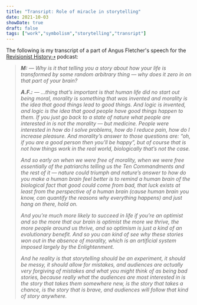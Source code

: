 ```yaml
---
title: "Transript: Role of miracle in storytelling"
date: 2021-10-03
showDate: true
draft: false
tags: ["work","symbolism","storytelling","transript"]
---
```


The following is my transcript of a part of Angus Fletcher's speech for the [Revisionist History⇢](https://www.pushkin.fm/show/revisionist-history/) podcast:
> 
> _**M:** — Why is it that telling you a story about how your life is transformed by some random arbitrary thing — why does it zero in on that part of your brain?_
> 
> _**A.F.:** — …thing that’s important is that human life did no start out being moral, morality is something that was invented and morality is the idea that good things lead to good things. And logic is invented, and logic is the idea that good people have good things happen to them. If you just go back to a state of nature what people are interested in is not the morality — but medicine. People were interested in how do I solve problems, how do I reduce pain, how do I increase pleasure. And morality’s answer to those questions are: “oh, if you are a good person then you’ll be happy”, but of course that is not how things work in the real world, biologically that’s not the case._
> 
> _And so early on when we were free of morality, when we were free essentially of the patriarchs telling us the Ten Commandments and the rest of it — nature could triumph and nature’s answer to how do you make a human brain feel better is to remind a human brain of the biological fact that good could come from bad, that luck exists at least from the perspective of a human brain (cause human brain you know, can quantify the reasons why everything happens) and just hang on there, hold on._
> 
> _And you’re much more likely to succeed in life if you’re an optimist and so the more that our brain is optimist the more we thrive, the more people around us thrive, and so optimism is just a kind of an evolutionary benefit. And so you can kind of see why these stories won out in the absence of morality, which is an artificial system imposed largely by the Enlightenment._
> 
> _And he reality is that storytelling should be an experiment, it should be messy, it should allow for mistakes, and audiences are actually very forgiving of mistakes and what you might think of as being bad stories, because really what the audiences are most interested in is the story that takes them somewhere new, is the story that takes a chance, is the story that is brave, and audiences will follow that kind of story anywhere._